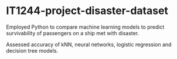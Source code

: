 # IT1244-project-disaster-dataset

Employed Python to compare machine learning models to predict survivability of passengers on a ship met with disaster. 

Assessed accuracy of kNN, neural networks, logistic regression and decision tree models.
